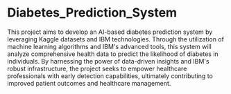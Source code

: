 # Diabetes_Prediction_System

This project aims to develop an AI-based diabetes prediction system by leveraging Kaggle datasets and IBM technologies. Through the utilization of machine learning algorithms and IBM's advanced tools, this system will analyze comprehensive health data to predict the likelihood of diabetes in individuals. By harnessing the power of data-driven insights and IBM's robust infrastructure, the project seeks to empower healthcare professionals with early detection capabilities, ultimately contributing to improved patient outcomes and healthcare management.

